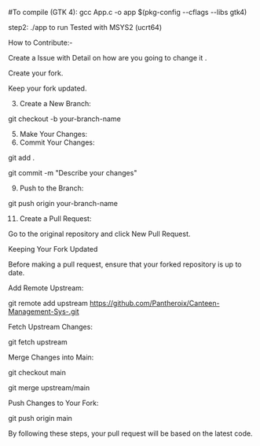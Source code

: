 #To compile (GTK 4):
gcc App.c -o app $(pkg-config --cflags --libs gtk4)

step2:
./app to run
Tested with MSYS2 (ucrt64)



How to Contribute:-

Create a Issue with Detail on how are you going to change it .

Create your fork.

Keep your fork updated.

3. Create a New Branch:
   
  git checkout -b your-branch-name

5. Make Your Changes:
7. Commit Your Changes:
   
git add .

git commit -m "Describe your changes"

9. Push to the Branch:
    
git push origin your-branch-name

11. Create a Pull Request:
    
Go to the original repository and click New Pull Request.

Keeping Your Fork Updated

Before making a pull request, ensure that your forked repository is up to date.

Add Remote Upstream:

git remote add upstream https://github.com/Pantheroix/Canteen-Management-Sys-.git

Fetch Upstream Changes:

git fetch upstream

Merge Changes into Main:

git checkout main

git merge upstream/main

Push Changes to Your Fork:

git push origin main

By following these steps, your pull request will be based on the latest code.
